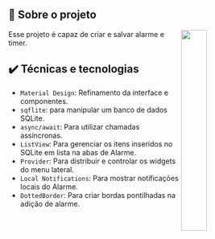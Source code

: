 ## 🔨 Sobre o projeto

<img src="https://user-images.githubusercontent.com/26925002/154329249-3f19fc4e-5943-47b8-9372-dbe6326a0973.gif" align="right" width="32%"/>

Esse projeto é capaz de criar e salvar alarme e timer.

## ✔️ Técnicas e tecnologias

- `Material Design`: Refinamento da interface e componentes.
- `sqflite`: para manipular um banco de dados SQLite.
- `async/await`: Para utilizar chamadas assíncronas.
- `ListView`: Para gerenciar os itens inseridos no SQLite em lista na abas de Alarme.
- `Provider`: Para distribuir e controlar os widgets do menu lateral.
- `Local Notifications`: Para mostrar notificações locais do Alarme.
- `DottedBorder`: Para criar bordas pontilhadas na adição de alarme.



